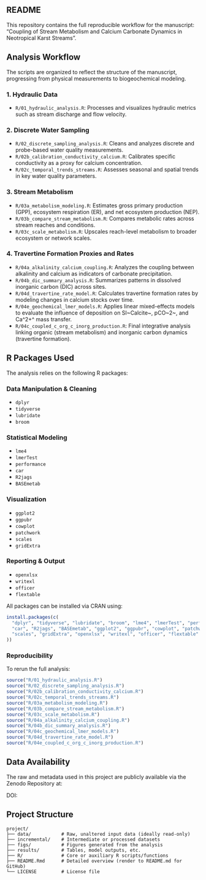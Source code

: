 ## README

This repository contains the full reproducible workflow for the manuscript: “Coupling of Stream Metabolism and Calcium Carbonate Dynamics in Neotropical Karst Streams”.

## Analysis Workflow

The scripts are organized to reflect the structure of the manuscript, progressing from physical measurements to biogeochemical modeling.

### 1. Hydraulic Data

-   `R/01_hydraulic_analysis.R`: Processes and visualizes hydraulic metrics such as stream discharge and flow velocity.

### 2. Discrete Water Sampling

-   `R/02_discrete_sampling_analysis.R`: Cleans and analyzes discrete and probe-based water quality measurements.
-   `R/02b_calibration_conductivity_calcium.R`: Calibrates specific conductivity as a proxy for calcium concentration.
-   `R/02c_temporal_trends_streams.R`: Assesses seasonal and spatial trends in key water quality parameters.

### 3. Stream Metabolism

-   `R/03a_metabolism_modeling.R`: Estimates gross primary production (GPP), ecosystem respiration (ER), and net ecosystem production (NEP).
-   `R/03b_compare_stream_metabolism.R`: Compares metabolic rates across stream reaches and conditions.
-   `R/03c_scale_metabolism.R`: Upscales reach-level metabolism to broader ecosystem or network scales.

### 4. Travertine Formation Proxies and Rates

-   `R/04a_alkalinity_calcium_coupling.R`: Analyzes the coupling between alkalinity and calcium as indicators of carbonate precipitation.
-   `R/04b_dic_summary_analysis.R`: Summarizes patterns in dissolved inorganic carbon (DIC) across sites.
-   `R/04d_travertine_rate_model.R`: Calculates travertine formation rates by modeling changes in calcium stocks over time.
-   `R/04e_geochemical_lmer_models.R`: Applies linear mixed-effects models to evaluate the influence of deposition on SI~Calcite~, pCO~2~, and Ca^2+^ mass transfer.
-   `R/04c_coupled_c_org_c_inorg_production.R`: Final integrative analysis linking organic (stream metabolism) and inorganic carbon dynamics (travertine formation).

## R Packages Used

The analysis relies on the following R packages:

### Data Manipulation & Cleaning

-   `dplyr`
-   `tidyverse`
-   `lubridate`
-   `broom`

### Statistical Modeling

-   `lme4`
-   `lmerTest`
-   `performance`
-   `car`
-   `R2jags`
-   `BASEmetab`

### Visualization

-   `ggplot2`
-   `ggpubr`
-   `cowplot`
-   `patchwork`
-   `scales`
-   `gridExtra`

### Reporting & Output

-   `openxlsx`
-   `writexl`
-   `officer`
-   `flextable`

All packages can be installed via CRAN using:

``` r
install.packages(c(
  "dplyr", "tidyverse", "lubridate", "broom", "lme4", "lmerTest", "performance",
  "car", "R2jags", "BASEmetab", "ggplot2", "ggpubr", "cowplot", "patchwork", 
  "scales", "gridExtra", "openxlsx", "writexl", "officer", "flextable"
))
```

### Reproducibility

To rerun the full analysis:

``` r
source("R/01_hydraulic_analysis.R")
source("R/02_discrete_sampling_analysis.R")
source("R/02b_calibration_conductivity_calcium.R")
source("R/02c_temporal_trends_streams.R")
source("R/03a_metabolism_modeling.R")
source("R/03b_compare_stream_metabolism.R")
source("R/03c_scale_metabolism.R")
source("R/04a_alkalinity_calcium_coupling.R")
source("R/04b_dic_summary_analysis.R")
source("R/04c_geochemical_lmer_models.R")
source("R/04d_travertine_rate_model.R")
source("R/04e_coupled_c_org_c_inorg_production.R")  
```

## Data Availability

The raw and metadata used in this project are publicly available via the Zenodo Repository at:

DOI:

## Project Structure
```
project/
├── data/           # Raw, unaltered input data (ideally read-only)
├── incremental/    # Intermediate or processed datasets
├── figs/           # Figures generated from the analysis
├── results/        # Tables, model outputs, etc.
├── R/              # Core or auxiliary R scripts/functions
├── README.Rmd      # Detailed overview (render to README.md for GitHub)
└── LICENSE         # License file
```
